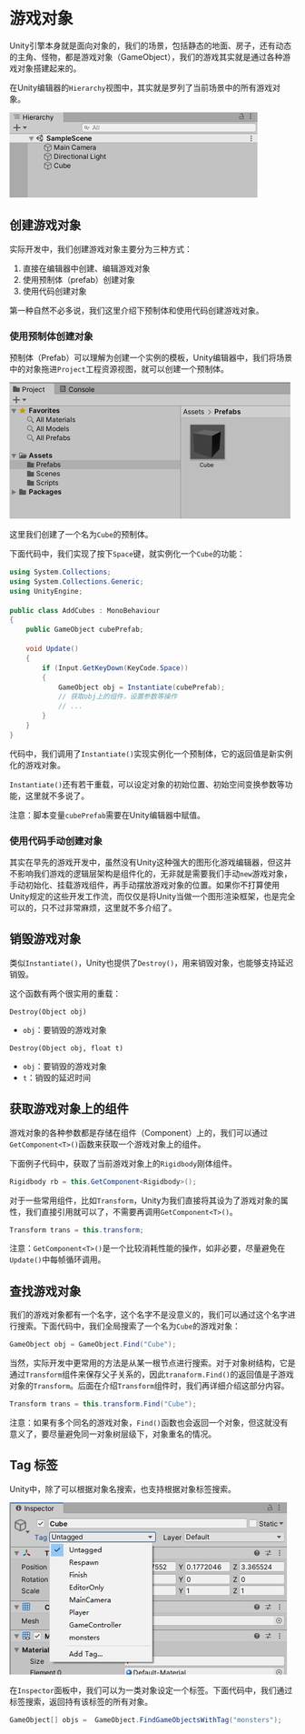 # 游戏对象

Unity引擎本身就是面向对象的，我们的场景，包括静态的地面、房子，还有动态的主角、怪物，都是游戏对象（GameObject），我们的游戏其实就是通过各种游戏对象搭建起来的。

在Unity编辑器的`Hierarchy`视图中，其实就是罗列了当前场景中的所有游戏对象。

![](res/1.png)

## 创建游戏对象

实际开发中，我们创建游戏对象主要分为三种方式：

1. 直接在编辑器中创建、编辑游戏对象
2. 使用预制体（prefab）创建对象
3. 使用代码创建对象

第一种自然不必多说，我们这里介绍下预制体和使用代码创建游戏对象。

### 使用预制体创建对象

预制体（Prefab）可以理解为创建一个实例的模板，Unity编辑器中，我们将场景中的对象拖进`Project`工程资源视图，就可以创建一个预制体。

![](res/2.png)

这里我们创建了一个名为`Cube`的预制体。

下面代码中，我们实现了按下`Space`键，就实例化一个`Cube`的功能：

```csharp
using System.Collections;
using System.Collections.Generic;
using UnityEngine;

public class AddCubes : MonoBehaviour
{
    public GameObject cubePrefab;

    void Update()
    {
        if (Input.GetKeyDown(KeyCode.Space))
        {
            GameObject obj = Instantiate(cubePrefab);
            // 获取obj上的组件，设置参数等操作
            // ...
        }
    }
}
```

代码中，我们调用了`Instantiate()`实现实例化一个预制体，它的返回值是新实例化的游戏对象。

`Instantiate()`还有若干重载，可以设定对象的初始位置、初始空间变换参数等功能，这里就不多说了。

注意：脚本变量`cubePrefab`需要在Unity编辑器中赋值。

### 使用代码手动创建对象

其实在早先的游戏开发中，虽然没有Unity这种强大的图形化游戏编辑器，但这并不影响我们游戏的逻辑层架构是组件化的，无非就是需要我们手动`new`游戏对象，手动初始化、挂载游戏组件，再手动摆放游戏对象的位置。如果你不打算使用Unity规定的这些开发工作流，而仅仅是将Unity当做一个图形渲染框架，也是完全可以的，只不过非常麻烦，这里就不多介绍了。

## 销毁游戏对象

类似`Instantiate()`，Unity也提供了`Destroy()`，用来销毁对象，也能够支持延迟销毁。

这个函数有两个很实用的重载：

```
Destroy(Object obj)
```

* `obj`：要销毁的游戏对象

```
Destroy(Object obj, float t)
```

* `obj`：要销毁的游戏对象
* `t`：销毁的延迟时间

## 获取游戏对象上的组件

游戏对象的各种参数都是存储在组件（Component）上的，我们可以通过`GetComponent<T>()`函数来获取一个游戏对象上的组件。

下面例子代码中，获取了当前游戏对象上的`Rigidbody`刚体组件。

```csharp
Rigidbody rb = this.GetComponent<Rigidbody>();
```

对于一些常用组件，比如`Transform`，Unity为我们直接将其设为了游戏对象的属性，我们直接引用就可以了，不需要再调用`GetComponent<T>()`。

```csharp
Transform trans = this.transform;
```

注意：`GetComponent<T>()`是一个比较消耗性能的操作，如非必要，尽量避免在`Update()`中每帧循环调用。

## 查找游戏对象

我们的游戏对象都有一个名字，这个名字不是没意义的，我们可以通过这个名字进行搜索。下面代码中，我们全局搜索了一个名为`Cube`的游戏对象：

```csharp
GameObject obj = GameObject.Find("Cube");
```

当然，实际开发中更常用的方法是从某一根节点进行搜索。对于对象树结构，它是通过`Transform`组件来保存父子关系的，因此`tranaform.Find()`的返回值是子游戏对象的`Transform`。后面在介绍`Transform`组件时，我们再详细介绍这部分内容。

```csharp
Transform trans = this.transform.Find("Cube");
```

注意：如果有多个同名的游戏对象，`Find()`函数也会返回一个对象，但这就没有意义了，要尽量避免同一对象树层级下，对象重名的情况。

## Tag 标签

Unity中，除了可以根据对象名搜索，也支持根据对象标签搜索。

![](res/3.png)

在`Inspector`面板中，我们可以为一类对象设定一个标签。下面代码中，我们通过标签搜索，返回持有该标签的所有对象。

```csharp
GameObject[] objs =  GameObject.FindGameObjectsWithTag("monsters");
```
